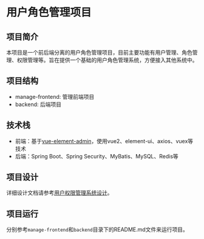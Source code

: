# 用户角色管理项目
## 项目简介
本项目是一个前后端分离的用户角色管理项目，目前主要功能有用户管理、角色管理、权限管理等。旨在提供一个基础的用户角色管理系统，方便接入其他系统中。

## 项目结构
- manage-frontend: 管理前端项目
- backend: 后端项目

## 技术栈
- 前端：基于[vue-element-admin](https://github.com/PanJiaChen/vue-element-admin)，使用vue2、element-ui、axios、vuex等技术
- 后端：Spring Boot、Spring Security、MyBatis、MySQL、Redis等

## 项目设计
详细设计文档请参考[用户权限管理系统设计](https://lxmghct.github.io/%E6%8A%80%E6%9C%AF%E6%8E%A2%E7%B4%A2/2024/06/16/%E7%94%A8%E6%88%B7%E6%9D%83%E9%99%90%E7%AE%A1%E7%90%86%E7%B3%BB%E7%BB%9F%E8%AE%BE%E8%AE%A1.html)。

## 项目运行
分别参考`manage-frontend`和`backend`目录下的README.md文件来运行项目。
